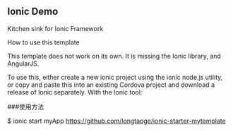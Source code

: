 Ionic Demo
----------

Kitchen sink for Ionic Framework


How to use this template

This template does not work on its own. It is missing the Ionic library, and AngularJS.

To use this, either create a new ionic project using the ionic node.js utility, or copy and paste this into an existing Cordova project and download a release of Ionic separately.
With the Ionic tool:

###使用方法

$ ionic start myApp https://github.com/longtaoge/ionic-starter-mytemplate
